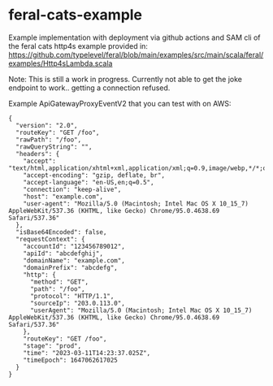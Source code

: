 # feral-cats-example

Example implementation with deployment via github actions and SAM cli of the feral cats http4s example provided in:
https://github.com/typelevel/feral/blob/main/examples/src/main/scala/feral/examples/Http4sLambda.scala

Note: 
This is still a work in progress. Currently not able to get the joke endpoint to work.. getting a connection refused.

Example ApiGatewayProxyEventV2 that you can test with on AWS:
```
{
  "version": "2.0",
  "routeKey": "GET /foo",
  "rawPath": "/foo",
  "rawQueryString": "",
  "headers": {
    "accept": "text/html,application/xhtml+xml,application/xml;q=0.9,image/webp,*/*;q=0.8",
    "accept-encoding": "gzip, deflate, br",
    "accept-language": "en-US,en;q=0.5",
    "connection": "keep-alive",
    "host": "example.com",
    "user-agent": "Mozilla/5.0 (Macintosh; Intel Mac OS X 10_15_7) AppleWebKit/537.36 (KHTML, like Gecko) Chrome/95.0.4638.69 Safari/537.36"
  },
  "isBase64Encoded": false,
  "requestContext": {
    "accountId": "123456789012",
    "apiId": "abcdefghij",
    "domainName": "example.com",
    "domainPrefix": "abcdefg",
    "http": {
      "method": "GET",
      "path": "/foo",
      "protocol": "HTTP/1.1",
      "sourceIp": "203.0.113.0",
      "userAgent": "Mozilla/5.0 (Macintosh; Intel Mac OS X 10_15_7) AppleWebKit/537.36 (KHTML, like Gecko) Chrome/95.0.4638.69 Safari/537.36"
    },
    "routeKey": "GET /foo",
    "stage": "prod",
    "time": "2023-03-11T14:23:37.025Z",
    "timeEpoch": 1647062617025
  }
}
```
